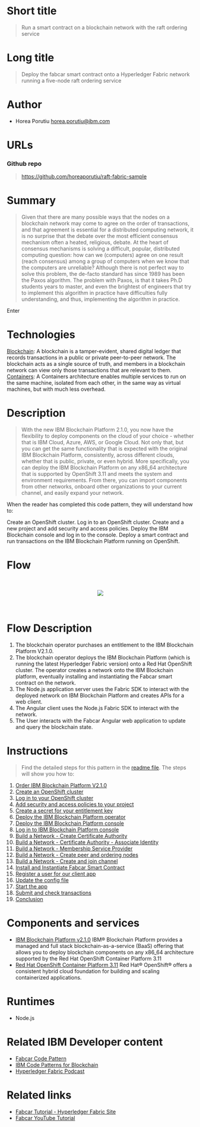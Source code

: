# Short title

> Run a smart contract on a blockchain network with the raft ordering service

# Long title

> Deploy the fabcar smart contract onto a Hyperledger Fabric network running a five-node raft ordering service

# Author

* Horea Porutiu <horea.porutiu@ibm.com>

# URLs

### Github repo

> https://github.com/horeaporutiu/raft-fabric-sample

# Summary

> Given that there are many possible ways that 
the nodes on a blockchain network may come to agree on the order of transactions, and that
agreement is essential for a distributed computing network, it is no surprise that the 
debate over the most efficient consensus mechanism often a heated, religious, debate. 
At the heart of consensus mechanisms is solving a difficult, popular, distributed computing 
question: how can we (computers)
agree on one result (reach consensus) among a group of computers when we know that the 
computers are unreliable? Although there is not perfect way to solve this problem, the 
de-facto standard has since 1989 has been the Paxos algorithm. The problem with Paxos,
is that it takes Ph.D students years to master, and even the brightest of engineers that 
try to implement this algorithm in practice have difficulties fully understanding, and thus,
implementing the algorithm in practice. 

Enter



# Technologies

[Blockchain](https://developer.ibm.com/technologies/blockchain/): A blockchain is a tamper-evident, shared digital ledger that records transactions in a public or private peer-to-peer network. The blockchain acts as a single source of truth, and members in a blockchain network can view only those transactions that are relevant to them.
[Containers](https://developer.ibm.com/technologies/containers/): A Containers architecture enables multiple services to run on the same machine, isolated from each other, in the same way as virtual machines, but with much less overhead.


# Description
> With the new IBM Blockchain Platform 2.1.0, you now have the flexibility to deploy components on the cloud of your choice - whether that is IBM Cloud, Azure, AWS, or Google Cloud. Not only that, but you can get the same functionality that is expected with the original IBM Blockchain Platform, consistently, across different clouds, whether that is public, private, or even hybrid. More specifically, you can deploy the IBM Blockchain Platform on any x86_64 architecture that is supported by OpenShift 3.11 and meets the system and environment requirements. From there, you can import components from other networks, onboard other organizations to your current channel, and easily expand your network.

When the reader has completed this code pattern, they will understand how to:

Create an OpenShift cluster.
Log in to an OpenShift cluster.
Create and a new project and add security and access policies.
Deploy the IBM Blockchain console and log in to the console.
Deploy a smart contract and run transactions on the IBM Blockchain Platform running on OpenShift.

# Flow

<br>
<p align="center">
  <img src="images/archDiagram.png">
</p>
<br>

# Flow Description
1. The blockchain operator purchases an entitlement to the IBM Blockchain Platform V2.1.0.
2. The blockchain operator deploys the IBM Blockchain Platform (which is running the latest Hyperledger Fabric version) onto
a Red Hat OpenShift cluster. The operator creates a network onto the IBM Blockchain platform, eventually installing and instantiating the Fabcar smart contract on the network.
3. The Node.js application server uses the Fabric SDK to interact with the deployed network on IBM Blockchain Platform and creates APIs for a web client.
4. The Angular client uses the Node.js Fabric SDK to interact with the network.
5. The User interacts with the Fabcar Angular web application to update and query the blockchain state.

# Instructions

> Find the detailed steps for this pattern in the [readme file](https://github.com/horeaporutiu/fabcar-openshift-public). The steps will show you how to:

1. [Order IBM Blockchain Platform V2.1.0](#step-1-Order-IBM-Blockchain-Platform-V2.1.0)
2. [Create an OpenShift cluster](#step-2-Create-an-OpenShift-cluster)
3. [Log in to your OpenShift cluster](#step-3-Log-in-to-your-OpenShift-cluster)
4. [Add security and access policies to your project](#step-4-Add-security-and-access-policies-to-your-project)
5. [Create a secret for your entitlement key](#step-5-Create-a-secret-for-your-entitlement-key)
6. [Deploy the IBM Blockchain Platform operator](#step-6-Deploy-the-IBM-Blockchain-Platform-operator)
7. [Deploy the IBM Blockchain Platform console](#step-7-Deploy-the-IBM-Blockchain-Platform-console)
8. [Log in to IBM Blockchain Platform console](#step-8-Log-in-to-IBM-Blockchain-Platform-console)
9. [Build a Network - Create Certificate Authority](#step-9-Build-a-Network---Create-Certificate-Authority)
10. [Build a Network - Certificate Authority - Associate Identity](#step-10-Build-a-Network---Certificate-Authority---Associate-Identity)
11. [Build a Network - Membership Service Provider](#step-11-Build-a-Network---Membership-Service-Provider)
12. [Build a Network - Create peer and ordering nodes](#step-12-Build-a-Network---Create-peer-and-ordering-nodes)
13. [Build a Network - Create and join channel](#step-13-Build-a-Network---Create-and-join-channel)
14. [Install and Instantiate Fabcar Smart Contract](#step-14-Install-and-Instantiate-Fabcar-Smart-Contract)
15. [Register a user for our client app](#step-15-Register-a-user-for-our-client-app)
16. [Update the config file](#step-16-Update-the-config-file)
17. [Start the app](#step-17-Start-the-app)
18. [Submit and check transactions](#step-18-Submit-and-check-transactions)
19. [Conclusion](#step-19-Conclusion)

# Components and services

*	[IBM Blockchain Platform v2.1.0](https://cloud.ibm.com/docs/services/blockchain-rhos?topic=blockchain-rhos-get-started-console-ocp) IBM® Blockchain Platform provides a managed and full stack blockchain-as-a-service (BaaS) offering that allows you to deploy blockchain components on any x86_64 architecture supported by the Red Hat OpenShift Container Platform 3.11
*	[Red Hat OpenShift Container Platform 3.11](https://www.openshift.com/products/container-platform) Red Hat® OpenShift® offers a consistent hybrid cloud foundation for building and scaling containerized applications. 

# Runtimes

* Node.js

# Related IBM Developer content
* [Fabcar Code Pattern](https://github.com/IBM/fabcar-blockchain-sample)
* [IBM Code Patterns for Blockchain](https://developer.ibm.com/patterns/category/blockchain/)
* [Hyperledger Fabric Podcast](https://github.com/IBM/fabcar-blockchain-sample)

# Related links
* [Fabcar Tutorial - Hyperledger Fabric Site](https://hyperledger-fabric.readthedocs.io/en/latest/write_first_app.html)
* [Fabcar YouTube Tutorial](https://www.youtube.com/watch?v=2moCQeHCx-g)



